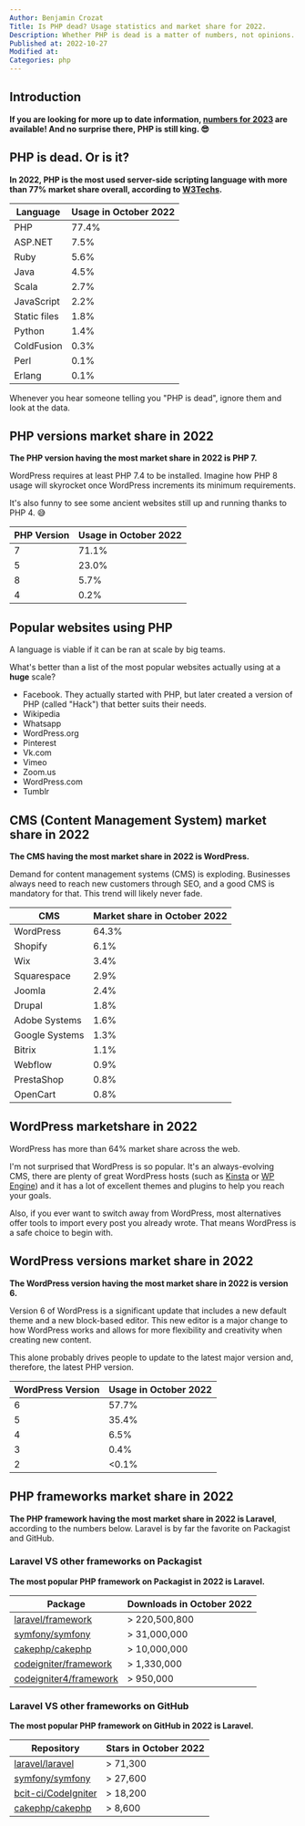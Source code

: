 ```yaml
---
Author: Benjamin Crozat
Title: Is PHP dead? Usage statistics and market share for 2022.
Description: Whether PHP is dead is a matter of numbers, not opinions. I will provide you with essential statistics that will lead you to make better decisions.
Published at: 2022-10-27
Modified at: 
Categories: php
---
```


## Introduction

**If you are looking for more up to date information, [numbers for 2023](https://benjamincrozat.com/php-is-dead-2023) are available! And no surprise there, PHP is still king. 😎**

## PHP is dead. Or is it?

**In 2022, PHP is the most used server-side scripting language with more than 77% market share overall, according to [W3Techs](https://w3techs.com/technologies/overview/programming_language).**

| Language     | Usage in October 2022 |
| ------------ | --------------------- |
| PHP          | 77.4%                 |
| ASP.NET      | 7.5%                  |
| Ruby         | 5.6%                  |
| Java         | 4.5%                  |
| Scala        | 2.7%                  |
| JavaScript   | 2.2%                  |
| Static files | 1.8%                  |
| Python       | 1.4%                  |
| ColdFusion   | 0.3%                  |
| Perl         | 0.1%                  |
| Erlang       | 0.1%                  |

Whenever you hear someone telling you "PHP is dead", ignore them and look at the data.

## PHP versions market share in 2022

**The PHP version having the most market share in 2022 is PHP 7.**

WordPress requires at least PHP 7.4 to be installed. Imagine how PHP 8 usage will skyrocket once WordPress increments its minimum requirements.

It's also funny to see some ancient websites still up and running thanks to PHP 4. 😅

| PHP Version | Usage in October 2022 |
| ----------- | --------------------- |
| 7           | 71.1%                 |
| 5           | 23.0%                 |
| 8           | 5.7%                  |
| 4           | 0.2%                  |

## Popular websites using PHP

A language is viable if it can be ran at scale by big teams.

What's better than a list of the most popular websites actually using at a **huge** scale?

- Facebook. They actually started with PHP, but later created a version of PHP (called "Hack") that better suits their needs.
- Wikipedia
- Whatsapp
- WordPress.org
- Pinterest
- Vk.com
- Vimeo
- Zoom.us
- WordPress.com
- Tumblr

## CMS (Content Management System) market share in 2022

**The CMS having the most market share in 2022 is WordPress.**

Demand for content management systems (CMS) is exploding. Businesses always need to reach new customers through SEO, and a good CMS is mandatory for that. This trend will likely never fade.

| CMS            | Market share in October 2022 |
| -------------- | ---------------------------- |
| WordPress      | 64.3%                        |
| Shopify        | 6.1%                         |
| Wix            | 3.4%                         |
| Squarespace    | 2.9%                         |
| Joomla         | 2.4%                         |
| Drupal         | 1.8%                         |
| Adobe Systems  | 1.6%                         |
| Google Systems | 1.3%                         |
| Bitrix         | 1.1%                         |
| Webflow        | 0.9%                         |
| PrestaShop     | 0.8%                         |
| OpenCart       | 0.8%                         |

## WordPress marketshare in 2022

WordPress has more than 64% market share across the web.

I'm not surprised that WordPress is so popular. It's an always-evolving CMS, there are plenty of great WordPress hosts (such as [Kinsta](https://benjamincrozat.com/recommends/kinsta-wordpress-hosting) or [WP Engine](https://benjamincrozat.com/recommends/wp-engine)) and it has a lot of excellent themes and plugins to help you reach your goals.

Also, if you ever want to switch away from WordPress, most alternatives offer tools to import every post you already wrote. That means WordPress is a safe choice to begin with.

## WordPress versions market share in 2022

**The WordPress version having the most market share in 2022 is version 6.**

Version 6 of WordPress is a significant update that includes a new default theme and a new block-based editor. This new editor is a major change to how WordPress works and allows for more flexibility and creativity when creating new content.

This alone probably drives people to update to the latest major version and, therefore, the latest PHP version.

| WordPress Version | Usage in October 2022 |
| ----------------- | --------------------- |
| 6                 | 57.7%                 |
| 5                 | 35.4%                 |
| 4                 | 6.5%                  |
| 3                 | 0.4%                  |
| 2                 | <0.1%                 |

## PHP frameworks market share in 2022

**The PHP framework having the most market share in 2022 is Laravel**, according to the numbers below. Laravel is by far the favorite on Packagist and GitHub.

### Laravel VS other frameworks on Packagist

**The most popular PHP framework on Packagist in 2022 is Laravel.**

| Package | Downloads in October 2022 |
| ------------------------------------------------------------ | ------------------------- |
| [laravel/framework](https://packagist.org/laravel/framework) | > 220,500,800             |
| [symfony/symfony](https://packagist.org/symfony/symfony)     | > 31,000,000              |
| [cakephp/cakephp](https://packagist.org/cakephp/cakephp)     | > 10,000,000              |
| [codeigniter/framework](https://packagist.org/codeigniter/framework)     | > 1,330,000  
| [codeigniter4/framework](https://packagist.org/codeigniter4/framework)     | > 950,000  |

### Laravel VS other frameworks on GitHub

**The most popular PHP framework on GitHub in 2022 is Laravel.**

| Repository                                            | Stars in October 2022 |
| ----------------------------------------------------- | --------------------- |
| [laravel/laravel](https://github.com/laravel/laravel) | > 71,300              |
| [symfony/symfony](https://github.com/symfony/symfony) | > 27,600              |
| [bcit-ci/CodeIgniter](https://github.com/bcit-ci/CodeIgniter) | > 18,200              |
| [cakephp/cakephp](https://github.com/cakephp/cakephp) | > 8,600              |

